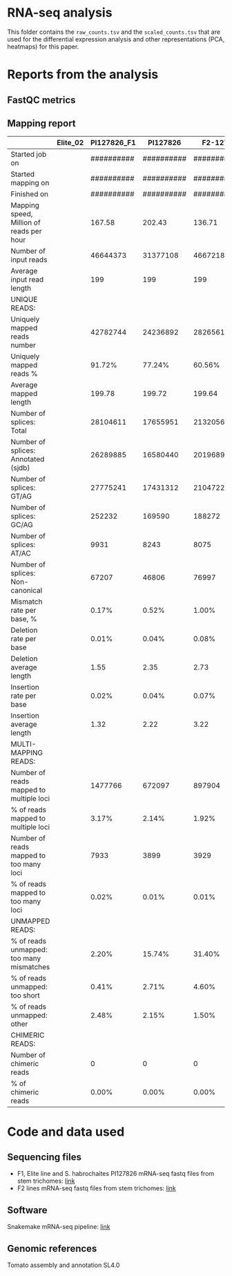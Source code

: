 # RNA-seq analysis

This folder contains the `raw_counts.tsv` and the `scaled_counts.tsv` that are used for the differential expression analysis and other representations (PCA, heatmaps) for this paper. 


# Reports from the analysis

## FastQC metrics

## Mapping report

|                                                      | Elite_02   | PI127826_F1 | PI127826   | F2-127     | F2-151     | F2-28      | F2-411     | F2-445     | F2-73      |
|------------------------------------------------------|------------|-------------|------------|------------|------------|------------|------------|------------|------------|
|                                  Started job   on| | ########## | ##########  | ########## | ########## | ########## | ########## | ########## | ########## | ########## |
|                              Started mapping   on| | ########## | ##########  | ########## | ########## | ########## | ########## | ########## | ########## | ########## |
|                                     Finished   on| | ########## | ##########  | ########## | ########## | ########## | ########## | ########## | ########## | ########## |
|          Mapping speed, Million of reads per hour| | 167.58     | 202.43      | 136.71     | 86.31      | 82.39      | 79.96      | 79.51      | 90.05      | 83.31      |
|                           Number of input   reads| | 46644373   | 31377108    | 46672187   | 24479621   | 22153589   | 29009113   | 28113938   | 26666261   | 26845756   |
|                       Average input read   length| | 199        | 199         | 199        | 301        | 301        | 301        | 301        | 301        | 301        |
|                                     UNIQUE   READS:  |            |             |            |            |            |            |            |            |            |
|                    Uniquely mapped reads   number| | 42782744   | 24236892    | 28265618   | 13857720   | 14070513   | 18958552   | 16823157   | 15967434   | 16043053   |
|                         Uniquely mapped reads   %| | 91.72%     | 77.24%      | 60.56%     | 56.61%     | 63.51%     | 65.35%     | 59.84%     | 59.88%     | 59.76%     |
|                           Average mapped   length| | 199.78     | 199.72      | 199.64     | 301.23     | 301.34     | 301.34     | 301.34     | 301.40     | 301.30     |
|                        Number of splices:   Total| | 28104611   | 17655951    | 21320568   | 15319703   | 14830673   | 20535886   | 17892065   | 16715157   | 17542735   |
|             Number of splices: Annotated   (sjdb)| | 26289885   | 16580440    | 20196897   | 14646966   | 14105508   | 19657881   | 17074535   | 16004176   | 16796868   |
|                        Number of splices:   GT/AG| | 27775241   | 17431312    | 21047224   | 15126569   | 14608544   | 20269859   | 17642438   | 16495105   | 17313149   |
|                        Number of splices:   GC/AG| | 252232     | 169590      | 188272     | 153394     | 182744     | 218191     | 203535     | 175063     | 186223     |
|                        Number of splices:   AT/AC| | 9931       | 8243        | 8075       | 5990       | 6917       | 7342       | 6632       | 6517       | 6454       |
|                Number of splices:   Non-canonical| | 67207      | 46806       | 76997      | 33750      | 32468      | 40494      | 39460      | 38472      | 36909      |
|                       Mismatch rate per base,   %| | 0.17%      | 0.52%       | 1.00%      | 0.56%      | 0.43%      | 0.44%      | 0.50%      | 0.50%      | 0.51%      |
|                          Deletion rate per   base| | 0.01%      | 0.04%       | 0.08%      | 0.05%      | 0.03%      | 0.03%      | 0.04%      | 0.04%      | 0.04%      |
|                         Deletion average   length| | 1.55       | 2.35        | 2.73       | 2.59       | 2.36       | 2.53       | 2.50       | 2.42       | 2.69       |
|                         Insertion rate per   base| | 0.02%      | 0.04%       | 0.07%      | 0.04%      | 0.03%      | 0.03%      | 0.04%      | 0.04%      | 0.04%      |
|                        Insertion average   length| | 1.32       | 2.22        | 3.22       | 2.98       | 2.42       | 2.75       | 2.57       | 2.40       | 3.19       |
|                              MULTI-MAPPING   READS:  |            |             |            |            |            |            |            |            |            |
|           Number of reads mapped to multiple loci| | 1477766    | 672097      | 897904     | 388177     | 766710     | 636434     | 772267     | 1185883    | 636531     |
|              % of reads mapped to multiple   loci| | 3.17%      | 2.14%       | 1.92%      | 1.59%      | 3.46%      | 2.19%      | 2.75%      | 4.45%      | 2.37%      |
|           Number of reads mapped to too many loci| | 7933       | 3899        | 3929       | 2501       | 2360       | 10057      | 7225       | 2767       | 10192      |
|              % of reads mapped to too many   loci| | 0.02%      | 0.01%       | 0.01%      | 0.01%      | 0.01%      | 0.03%      | 0.03%      | 0.01%      | 0.04%      |
|                                   UNMAPPED   READS:  |            |             |            |            |            |            |            |            |            |
|          % of reads unmapped: too many mismatches| | 2.20%      | 15.74%      | 31.40%     | 35.66%     | 27.71%     | 28.17%     | 32.09%     | 29.52%     | 32.98%     |
|                  % of reads unmapped: too   short| | 0.41%      | 2.71%       | 4.60%      | 4.42%      | 3.89%      | 3.19%      | 3.61%      | 3.33%      | 3.61%      |
|                      % of reads unmapped:   other| | 2.48%      | 2.15%       | 1.50%      | 1.72%      | 1.41%      | 1.05%      | 1.69%      | 2.82%      | 1.23%      |
|                                   CHIMERIC   READS:  |            |             |            |            |            |            |            |            |            |
|                        Number of chimeric   reads| | 0          | 0           | 0          | 0          | 0          | 0          | 0          | 0          | 0          |
|                             % of chimeric   reads| | 0.00%      | 0.00%       | 0.00%      | 0.00%      | 0.00%      | 0.00%      | 0.00%      | 0.00%      | 0.00%      |

# Code and data used

## Sequencing files
- F1, Elite line and S. habrochaites PI127826 mRNA-seq fastq files from stem trichomes: [link](https://doi.org/10.5281/zenodo.3603229) 
- F2 lines mRNA-seq fastq files from stem trichomes: [link](https://doi.org/10.5281/zenodo.3610278)

## Software 
Snakemake mRNA-seq pipeline: [link](https://zenodo.org/record/4034215)

## Genomic references
Tomato assembly and annotation SL4.0

